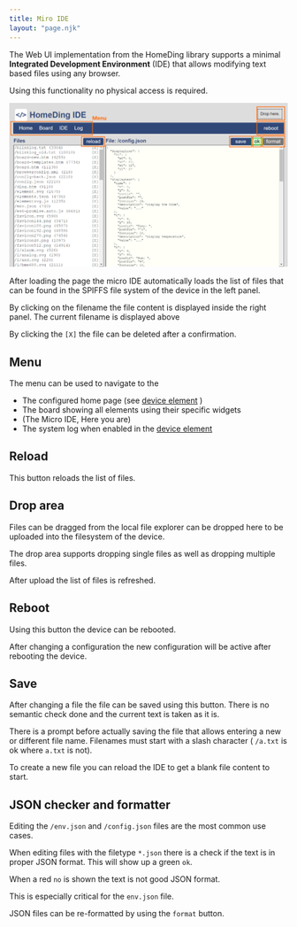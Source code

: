 ```yaml
---
title: Miro IDE
layout: "page.njk"
---
```


The Web UI implementation from the HomeDing library supports a minimal **Integrated Development Environment** (IDE)
that allows modifying text based files using any browser.

Using this functionality no physical access is required.

![Micro IDE screenshot](/dev/microide.png)

After loading the page the micro IDE automatically loads the list of files that can be found in the SPIFFS file system of the device in the left panel.

By clicking on the filename the file content is displayed inside the right panel. The current filename is displayed above

By clicking the `[X]` the file can be deleted after a confirmation. 


## Menu

The menu can be used to navigate to the
* The configured home page (see [device element](/elements/device.md) )
* The board showing all elements using their specific widgets
* (The Micro IDE, Here you are)
* The system log when enabled in the [device element](/elements/device.md)


## Reload

This button reloads the list of files.


## Drop area

Files can be dragged from the local file explorer can be dropped here to be uploaded into the filesystem of the device.

The drop area supports dropping single files as well as dropping multiple files.

After upload the list of files is refreshed.


## Reboot

Using this button the device can be rebooted.

After changing a configuration the new configuration will be active after rebooting the device.


## Save

After changing a file the file can be saved using this button. There is no semantic check done and the current text is taken as it is.

There is a prompt before actually saving the file that allows entering a new or different file name.
Filenames must start with a slash character ( `/a.txt` is ok where `a.txt` is not). 

To create a new file you can reload the IDE to get a blank file content to start.


## JSON checker and formatter

Editing the `/env.json` and `/config.json` files are the most common use cases.

When editing files with the filetype `*.json` there is a check if the text is in proper JSON format. This will show up a green `ok`.

When a red `no` is shown the text is not good JSON format.

This is especially critical for the `env.json` file.

JSON files can be re-formatted by using the `format` button.

